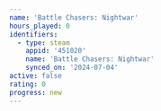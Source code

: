 ```yaml
---
name: 'Battle Chasers: Nightwar'
hours_played: 0
identifiers:
  - type: steam
    appid: '451020'
    name: 'Battle Chasers: Nightwar'
    synced_on: '2024-07-04'
active: false
rating: 0
progress: new
---
```


